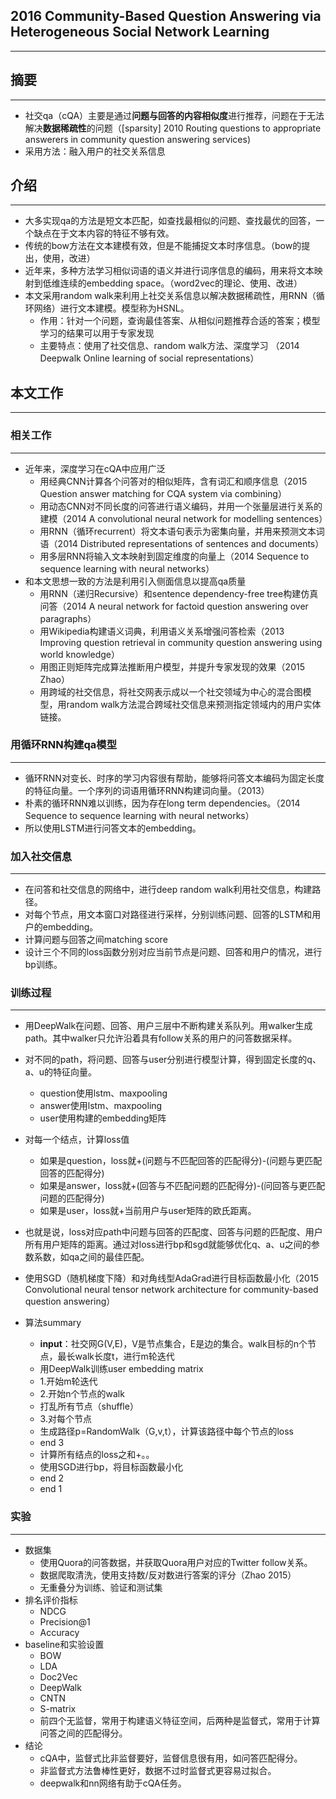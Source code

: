 ## 2016 Community-Based Question Answering via Heterogeneous Social Network Learning
---


## 摘要
---
* 社交qa（cQA）主要是通过**问题与回答的内容相似度**进行推荐，问题在于无法解决**数据稀疏性**的问题（[sparsity] 2010 Routing questions to appropriate answerers in community question answering services)
* 采用方法：融入用户的社交关系信息


## 介绍
---
* 大多实现qa的方法是短文本匹配，如查找最相似的问题、查找最优的回答，一个缺点在于文本内容的特征不够有效。
* 传统的bow方法在文本建模有效，但是不能捕捉文本时序信息。（bow的提出，使用，改进）
* 近年来，多种方法学习相似词语的语义并进行词序信息的编码，用来将文本映射到低维连续的embedding space。（word2vec的理论、使用、改进）
* 本文采用random walk来利用上社交关系信息以解决数据稀疏性，用RNN（循环网络）进行文本建模。模型称为HSNL。
	* 作用：针对一个问题，查询最佳答案、从相似问题推荐合适的答案；模型学习的结果可以用于专家发现
	* 主要特点：使用了社交信息、random walk方法、深度学习 （2014 Deepwalk Online learning of social representations）

## 本文工作
---
### 相关工作
---
* 近年来，深度学习在cQA中应用广泛
	* 用经典CNN计算各个问答对的相似矩阵，含有词汇和顺序信息（2015 Question answer matching for CQA system via combining）
	* 用动态CNN对不同长度的问答进行语义编码，并用一个张量层进行关系的建模（2014 A convolutional neural network for modelling sentences）
	* 用RNN（循环recurrent）将文本语句表示为密集向量，并用来预测文本词语（2014 Distributed representations of sentences and documents）
	* 用多层RNN将输入文本映射到固定维度的向量上（2014 Sequence to sequence learning with neural networks）
* 和本文思想一致的方法是利用引入侧面信息以提高qa质量
	* 用RNN（递归Recursive）和sentence dependency-free tree构建仿真问答（2014 A neural network for factoid question answering over paragraphs）
	* 用Wikipedia构建语义词典，利用语义关系增强问答检索（2013 Improving question retrieval in community question answering using world knowledge）
	* 用图正则矩阵完成算法推断用户模型，并提升专家发现的效果（2015 Zhao）
	* 用跨域的社交信息，将社交网表示成以一个社交领域为中心的混合图模型，用random walk方法混合跨域社交信息来预测指定领域内的用户实体链接。

### 用循环RNN构建qa模型
---
* 循环RNN对变长、时序的学习内容很有帮助，能够将问答文本编码为固定长度的特征向量。一个序列的词语用循环RNN构建词向量。（2013）
* 朴素的循环RNN难以训练，因为存在long term dependencies。（2014 Sequence to sequence learning with neural networks）
* 所以使用LSTM进行问答文本的embedding。

### 加入社交信息
---
* 在问答和社交信息的网络中，进行deep random walk利用社交信息，构建路径。
* 对每个节点，用文本窗口对路径进行采样，分别训练问题、回答的LSTM和用户的embedding。
* 计算问题与回答之间matching score
* 设计三个不同的loss函数分别对应当前节点是问题、回答和用户的情况，进行bp训练。

### 训练过程
---
* 用DeepWalk在问题、回答、用户三层中不断构建关系队列。用walker生成path。其中walker只允许沿着具有follow关系的用户的问答数据采样。
* 对不同的path，将问题、回答与user分别进行模型计算，得到固定长度的q、a、u的特征向量。
	* question使用lstm、maxpooling
	* answer使用lstm、maxpooling
	* user使用构建的embedding矩阵
* 对每一个结点，计算loss值
	* 如果是question，loss就+(问题与不匹配回答的匹配得分)-(问题与更匹配回答的匹配得分)
	* 如果是answer，loss就+(回答与不匹配问题的匹配得分)-(问回答与更匹配问题的匹配得分)
	* 如果是user，loss就+当前用户与user矩阵的欧氏距离。
* 也就是说，loss对应path中问题与回答的匹配度、回答与问题的匹配度、用户所有用户矩阵的距离。通过对loss进行bp和sgd就能够优化q、a、u之间的参数系数，如qa之间的最佳匹配。

* 使用SGD（随机梯度下降）和对角线型AdaGrad进行目标函数最小化（2015 Convolutional neural tensor network architecture for community-based question answering）

* 算法summary
	* **input**：社交网G(V,E)，V是节点集合，E是边的集合。walk目标的n个节点，最长walk长度t，进行m轮迭代
	* 用DeepWalk训练user embedding matrix
	* 1.开始m轮迭代
	* 2.开始n个节点的walk
	* 打乱所有节点（shuffle）
	* 3.对每个节点
	* 生成路径p=RandomWalk（G,v,t），计算该路径中每个节点的loss
	* end 3
	* 计算所有结点的loss之和+。。
	* 使用SGD进行bp，将目标函数最小化
	* end 2
	* end 1

### 实验
---
* 数据集
	* 使用Quora的问答数据，并获取Quora用户对应的Twitter follow关系。
	* 数据爬取清洗，使用支持数/反对数进行答案的评分（Zhao 2015）
	* 无重叠分为训练、验证和测试集
* 排名评价指标
	* NDCG 
	* Precision@1 
	* Accuracy 
* baseline和实验设置
	* BOW
	* LDA
	* Doc2Vec
	* DeepWalk
	* CNTN
	* S-matrix
	* 前四个无监督，常用于构建语义特征空间，后两种是监督式，常用于计算问答之间的匹配得分。
* 结论
	* cQA中，监督式比非监督要好，监督信息很有用，如问答匹配得分。
	* 非监督式方法鲁棒性更好，数据不过时监督式更容易过拟合。
	* deepwalk和nn网络有助于cQA任务。
